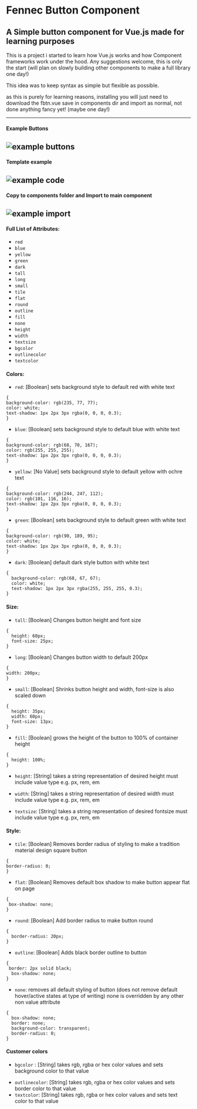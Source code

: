 # Fennec Button Component

## A Simple button component for Vue.js made for learning purposes

This is a project i started to learn how Vue.js works and how Component frameworks work under the hood. Any suggestions welcome, 
this is only the start (will plan on slowly building other components to make a full library one day!)

This idea was to keep syntax as simple but flexible as possible.

as this is purely for learning reasons, installing you will just need to download the fbtn.vue save in components dir and import as normal, not done anything fancy yet! (maybe one day!)

---
#### Example Buttons
![example buttons](https://github.com/Phl3bas/images/blob/master/btns.jpg)
---
#### Template example
![example code](https://github.com/Phl3bas/images/blob/master/code.jpg)
---
#### Copy to components folder and Import to main component
![example import](https://github.com/Phl3bas/images/blob/master/import.jpg)
---
#### Full List of Attributes:
- `red`
- `blue`
- `yellow`
- `green`
- `dark`
- `tall`
- `long`
- `small`
- `tile`
- `flat`
- `round`
- `outline`
- `fill`
- `none`
- `height`
- `width`
- `textsize`
- `bgcolor`
- `outlinecolor`
- `textcolor`

#### Colors:
+ `red`: [Boolean] sets background style to default red with white text
```
{
background-color: rgb(235, 77, 77);
color: white;
text-shadow: 1px 2px 3px rgba(0, 0, 0, 0.3);
}
```
+ `blue`: [Boolean] sets background style to default blue with white text
```
{
background-color: rgb(68, 70, 167);
color: rgb(255, 255, 255);
text-shadow: 1px 2px 3px rgba(0, 0, 0, 0.3);
}
```
+ `yellow`: [No Value] sets background style to default yellow with ochre text
```
{
background-color: rgb(244, 247, 112);
color: rgb(101, 116, 16);
text-shadow: 1px 2px 3px rgba(0, 0, 0, 0.3);
}
```
+ `green`: [Boolean] sets background style to default green with white text
```
{
background-color: rgb(90, 189, 95);
color: white;
text-shadow: 1px 2px 3px rgba(0, 0, 0, 0.3);
}
```
+ `dark`: [Boolean] default dark style button with white text
```
{
  background-color: rgb(68, 67, 67);
  color: white;
  text-shadow: 1px 2px 3px rgba(255, 255, 255, 0.3);
}
```

#### Size:
+ `tall`: [Boolean] Changes button height and font size
```
{
  height: 60px;
  font-size: 25px;
}
```
+ `long`: [Boolean] Changes button width to default 200px
```
{
width: 200px;
}
```
+ `small`: [Boolean] Shrinks button height and width, font-size is also scaled down
```
{
  height: 35px;
  width: 60px;
  font-size: 13px;
}
```

+ `fill`: [Boolean] grows the height of the button to 100% of container height
```
{
  height: 100%;
}
```

+ `height`: [String] takes a string representation of desired height must include value type e.g. px, rem, em

+ `width`: [String] takes a string representation of desired width must include value type e.g. px, rem, em

+ `textsize`: [String] takes a string representation of desired fontsize must include value type e.g. px, rem, em


#### Style:
+ `tile`: [Boolean] Removes border radius of styling to make a tradition material design square button
```
{
border-radius: 0;
}
```
+ `flat`: [Boolean] Removes default box shadow to make button appear flat on page
```
{
 box-shadow: none;
}
```
+ `round`: [Boolean] Add border radius to make button round
```
{
  border-radius: 20px;
}
```
+ `outline`: [Boolean] Adds black border outline to button
```
{
 border: 2px solid black;
  box-shadow: none;
}
```
+ `none`: removes all default styling of button (does not remove default hover/active states at type of writing) 
none is overridden by any other non value attribute
```
{
  box-shadow: none;
  border: none;
  background-color: transparent;
  border-radius: 0;
}
```

#### Customer colors

+ `bgcolor` : [String] takes rgb, rgba or hex color values and sets background color to that value
- `outlinecolor`: [String] takes rgb, rgba or hex color values and sets border color to that value
- `textcolor`: [String] takes rgb, rgba or hex color values and sets text color to that value


